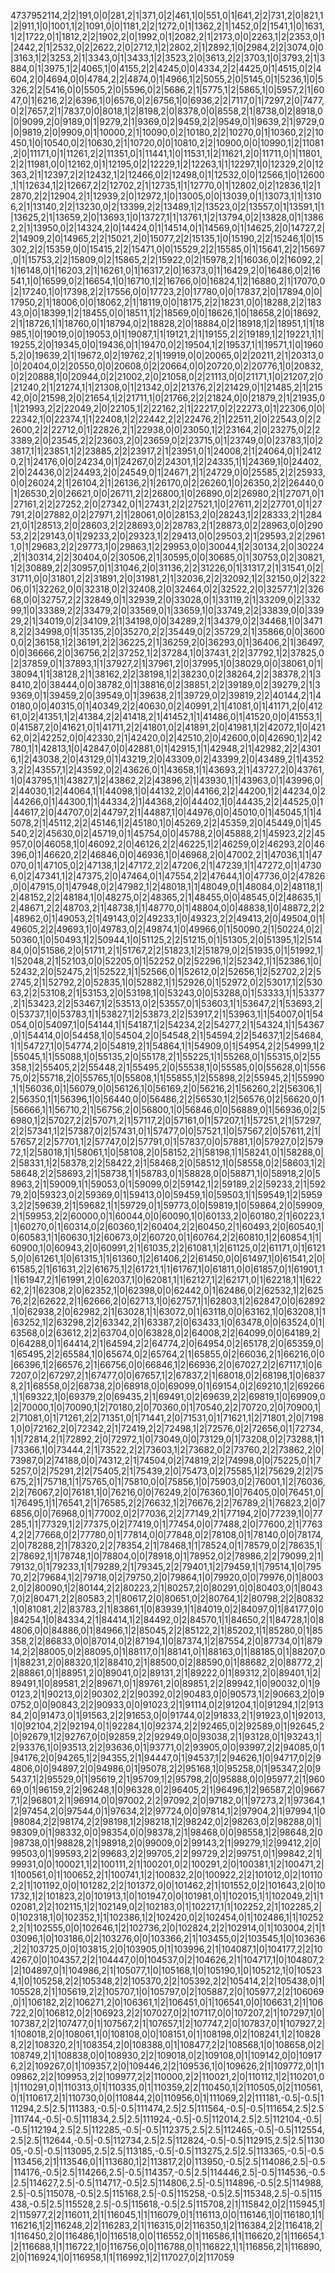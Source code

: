 4737952114,2|2|191,0|0|281,2|1|371,0|2|461,1|0|551,0|1|641,2|2|731,2|0|821,1|2|911,1|0|1001,1|2|1091,0|0|1181,2|2|1272,0|1|1362,2|1|1452,0|2|1541,1|0|1631,1|2|1722,0|1|1812,2|2|1902,2|0|1992,0|1|2082,2|1|2173,0|0|2263,1|2|2353,0|1|2442,2|1|2532,0|2|2622,2|0|2712,1|2|2802,2|1|2892,1|0|2984,2|2|3074,0|0|3163,1|2|3253,2|1|3343,0|1|3433,1|2|3523,2|0|3613,2|2|3703,1|0|3793,2|1|3884,0|1|3975,1|2|4065,1|0|4155,2|2|4245,0|0|4334,2|2|4425,0|1|4515,0|2|4604,2|0|4694,0|0|4784,2|2|4874,0|1|4966,1|2|5055,2|0|5145,0|1|5236,1|0|5326,2|2|5416,0|0|5505,2|0|5596,0|2|5686,2|1|5775,1|2|5865,1|0|5957,2|1|6047,0|1|6216,2|2|6396,1|0|6576,0|2|6756,1|0|6936,2|2|7117,0|1|7297,2|0|7477,0|2|7657,2|1|7837,0|0|8018,1|2|8198,2|0|8378,0|0|8558,2|1|8738,0|2|8918,0|0|9099,2|0|9189,0|1|9279,2|1|9369,0|2|9459,2|2|9549,0|1|9639,2|1|9729,0|0|9819,2|0|9909,0|1|10000,2|1|10090,0|2|10180,2|2|10270,0|1|10360,2|2|10450,1|0|10540,0|2|10630,2|1|10720,0|0|10810,2|2|10900,0|0|10990,1|2|11081,2|0|11171,0|1|11261,2|2|11351,0|1|11441,1|0|11531,1|2|11621,2|0|11711,0|1|11801,2|2|11981,0|0|12162,0|1|12195,0|2|12229,1|2|12263,1|1|12297,1|0|12329,2|0|12363,2|1|12397,2|2|12432,1|2|12466,0|2|12498,0|1|12532,0|0|12566,1|0|12600,1|1|12634,1|2|12667,2|2|12702,2|1|12735,1|1|12770,0|1|12802,0|2|12836,1|2|12870,2|2|12904,2|1|12939,2|0|12972,1|0|13005,0|0|13039,0|1|13073,1|1|13106,2|1|13140,2|2|13230,0|2|13399,2|2|13489,1|2|13523,0|2|13557,0|1|13591,1|1|13625,2|1|13659,2|0|13693,1|0|13727,1|1|13761,1|2|13794,0|2|13828,0|1|13862,2|1|13950,0|2|14324,2|0|14424,0|1|14514,0|1|14569,0|1|14625,2|0|14727,2|2|14909,2|0|14965,2|2|15021,2|0|15077,2|2|15135,1|0|15190,2|2|15246,1|0|15302,2|2|15359,0|0|15415,2|2|15471,0|0|15529,2|2|15585,0|1|15641,2|2|15697,0|1|15753,2|2|15809,0|2|15865,2|2|15922,0|2|15978,2|1|16036,0|2|16092,2|1|16148,0|1|16203,2|1|16261,0|1|16317,2|0|16373,0|1|16429,2|0|16486,0|2|16541,1|0|16599,0|2|16654,1|0|16710,1|2|16766,0|0|16824,1|2|16880,2|1|17070,0|2|17240,1|0|17398,2|2|17556,0|0|17723,2|0|17780,0|0|17837,2|0|17894,0|0|17950,2|1|18006,0|0|18062,2|1|18119,0|0|18175,2|2|18231,0|0|18288,2|2|18343,0|0|18399,1|2|18455,0|0|18511,1|2|18569,0|0|18626,1|0|18658,2|0|18692,2|1|18726,1|1|18760,0|1|18794,0|2|18828,2|0|18884,0|2|18918,1|2|18951,1|1|18985,1|0|19019,0|0|19053,0|1|19087,1|1|19121,2|1|19155,2|2|19189,1|2|19221,1|1|19255,2|0|19345,0|0|19436,0|1|19470,0|2|19504,1|2|19537,1|1|19571,1|0|19605,2|0|19639,2|1|19672,0|2|19762,2|1|19919,0|0|20065,0|2|20211,2|1|20313,0|0|20404,0|2|20550,0|0|20608,0|2|20664,0|0|20720,0|2|20776,1|0|20832,0|2|20888,1|0|20944,0|2|21002,2|0|21058,0|2|21113,0|0|21171,1|0|21207,2|0|21240,2|1|21274,1|1|21308,0|1|21342,0|2|21376,2|2|21429,0|1|21485,2|1|21542,0|0|21598,2|0|21654,1|2|21711,1|0|21766,2|2|21824,0|0|21879,2|1|21935,0|1|21993,2|2|22049,2|0|22105,1|2|22162,2|1|22217,0|2|22273,0|1|22306,0|0|22342,1|0|22374,1|1|22408,1|2|22442,2|2|22476,2|1|22511,2|0|22543,0|2|22600,2|2|22712,0|1|22826,2|1|22938,0|0|23050,1|2|23164,2|0|23275,0|2|23389,2|0|23545,2|2|23603,2|0|23659,0|2|23715,0|1|23749,0|0|23783,1|0|23817,1|1|23851,1|2|23885,2|2|23917,2|1|23951,0|1|24008,2|1|24064,0|1|24120,2|1|24176,0|0|24234,0|1|24267,0|2|24301,1|2|24335,1|1|24369,1|0|24402,2|0|24436,0|2|24493,2|0|24549,0|1|24671,2|1|24729,0|0|25585,2|2|25933,0|0|26024,2|1|26104,2|1|26136,2|1|26170,0|2|26260,1|0|26350,2|2|26440,0|1|26530,2|0|26621,0|0|26711,2|2|26800,1|0|26890,0|2|26980,2|1|27071,0|1|27161,2|2|27252,2|0|27342,0|1|27431,2|2|27521,1|0|27611,2|2|27701,0|1|27791,2|0|27882,0|2|27971,2|1|28061,0|0|28153,2|0|28243,1|2|28333,2|1|28421,0|1|28513,2|0|28603,2|2|28693,0|2|28783,2|1|28873,0|2|28963,0|0|29053,2|2|29143,0|1|29233,2|0|29323,1|2|29413,0|0|29503,2|1|29593,2|2|29611,0|1|29683,2|2|29773,1|0|29863,1|2|29953,0|0|30044,1|2|30134,2|0|30224,2|1|30314,2|2|30404,0|2|30506,2|1|30595,0|0|30685,0|1|30753,0|2|30821,1|2|30889,2|2|30957,0|1|31046,2|0|31136,2|2|31226,0|1|31317,2|1|31541,0|2|31711,0|0|31801,2|2|31891,2|0|31981,2|1|32036,2|2|32092,1|2|32150,0|2|32206,0|1|32262,0|0|32318,0|2|32408,2|0|32464,0|2|32522,2|0|32577,1|2|32668,0|0|32757,2|2|32849,0|1|32939,2|0|33028,0|1|33119,2|1|33209,0|2|33299,1|0|33389,2|2|33479,2|0|33569,0|1|33659,1|0|33749,2|2|33839,0|0|33929,2|1|34019,0|2|34109,2|1|34198,0|0|34289,2|1|34379,0|2|34468,1|0|34718,2|2|34998,0|1|35135,2|0|35270,2|2|35449,0|2|35729,2|1|35866,0|0|36000,0|2|36158,1|2|36191,2|2|36225,2|1|36259,2|0|36293,0|1|36406,2|1|36497,0|0|36666,2|0|36756,2|2|37252,1|2|37284,1|0|37431,2|2|37792,1|2|37825,0|2|37859,0|1|37893,1|1|37927,2|1|37961,2|0|37995,1|0|38029,0|0|38061,0|1|38094,1|1|38128,2|1|38162,2|2|38198,1|2|38230,0|2|38264,2|2|38378,2|1|38410,2|0|38444,0|0|38782,0|1|38816,0|2|38851,2|2|39189,0|2|39279,2|1|39369,0|1|39459,2|0|39549,0|1|39638,2|1|39729,0|2|39819,2|2|40144,2|1|40180,0|0|40315,0|1|40349,2|2|40630,0|2|40991,2|1|41081,0|1|41171,2|0|41261,0|2|41351,1|2|41384,2|2|41418,2|1|41452,1|1|41486,0|1|41520,0|0|41553,1|0|41587,2|0|41621,0|1|41711,2|2|41801,0|2|41891,2|0|41981,1|2|42072,1|0|42162,0|2|42252,0|0|42330,2|1|42420,0|2|42510,2|0|42600,0|0|42690,1|2|42780,1|1|42813,1|0|42847,0|0|42881,0|1|42915,1|1|42948,2|1|42982,2|2|43016,1|2|43038,2|0|43129,0|1|43219,2|0|43309,0|2|43399,2|0|43489,2|1|43523,2|2|43557,1|2|43592,0|2|43626,0|1|43658,1|1|43693,2|1|43727,2|0|43761,1|0|43795,1|1|43827,1|2|43862,2|2|43896,2|1|43930,1|1|43963,0|1|43996,0|2|44030,1|2|44064,1|1|44098,1|0|44132,2|0|44166,2|2|44200,1|2|44234,0|2|44266,0|1|44300,1|1|44334,2|1|44368,2|0|44402,1|0|44435,2|2|44525,0|1|44617,2|0|44707,0|2|44797,2|1|44887,1|0|44976,0|0|45010,0|1|45045,1|1|45078,2|1|45112,2|2|45146,1|2|45180,1|0|45269,2|2|45359,2|0|45449,0|1|45540,2|2|45630,0|2|45719,0|1|45754,0|0|45788,2|0|45888,2|1|45923,2|2|45957,0|0|46058,1|0|46092,2|0|46126,2|2|46225,1|2|46259,0|2|46293,2|0|46396,0|1|46620,2|2|46846,0|0|46936,1|0|46968,2|0|47002,2|1|47036,1|1|47070,0|1|47105,0|2|47138,1|2|47172,2|2|47206,2|1|47239,1|1|47272,0|1|47306,0|2|47341,1|2|47375,2|0|47464,0|1|47554,2|2|47644,1|0|47736,0|2|47826,0|0|47915,0|1|47948,0|2|47982,1|2|48018,1|1|48049,0|1|48084,0|2|48118,1|2|48152,2|2|48184,1|0|48275,0|2|48365,2|1|48455,0|0|48545,0|2|48635,1|2|48671,2|2|48703,2|1|48738,1|1|48770,0|1|48804,0|0|48838,1|0|48872,2|2|48962,0|1|49053,2|1|49143,0|2|49233,1|0|49323,2|2|49413,2|0|49504,0|1|49605,2|2|49693,1|0|49783,0|2|49874,1|0|49966,0|1|50090,2|1|50224,0|2|50360,1|0|50493,1|2|50944,1|0|51125,2|2|51215,0|1|51305,2|0|51395,1|2|51484,0|0|51586,2|0|51711,2|1|51767,2|2|51823,1|2|51879,0|2|51935,0|1|51992,1|1|52048,2|1|52103,0|0|52205,0|1|52252,0|2|52296,1|2|52342,1|1|52386,1|0|52432,2|0|52475,2|1|52522,1|1|52566,0|1|52612,0|2|52656,1|2|52702,2|2|52745,2|1|52792,2|0|52835,1|0|52882,1|1|52926,0|1|52972,0|2|53017,1|2|53063,2|2|53108,2|1|53153,2|0|53198,1|0|53243,0|0|53288,0|1|53333,1|1|53377,2|1|53423,2|2|53467,1|2|53513,0|2|53557,0|1|53603,1|1|53647,2|1|53693,2|0|53737,1|0|53783,1|1|53827,1|2|53873,2|2|53917,2|1|53963,1|1|54007,0|1|54054,0|0|54097,1|0|54144,1|1|54187,1|2|54234,2|2|54277,2|1|54324,1|1|54367,0|1|54414,0|0|54458,1|0|54504,2|0|54548,2|1|54594,2|2|54637,1|2|54684,1|1|54727,1|0|54774,2|0|54819,2|1|54864,1|1|54909,0|1|54954,2|2|54999,1|2|55045,1|1|55088,1|0|55135,2|0|55178,2|1|55225,1|1|55268,0|1|55315,0|2|55358,1|2|55405,2|2|55448,2|1|55495,2|0|55538,1|0|55585,0|0|55628,0|1|55675,0|2|55718,2|0|55765,1|0|55808,1|1|55855,1|2|55898,2|2|55945,2|1|55990,1|1|56036,0|1|56079,0|0|56126,1|0|56169,2|0|56216,2|1|56260,2|2|56306,1|2|56350,1|1|56396,1|0|56440,0|0|56486,2|2|56530,1|2|56576,0|2|56620,0|1|56666,1|1|56710,2|1|56756,2|0|56800,1|0|56846,0|0|56889,0|1|56936,0|2|56980,1|2|57027,2|2|57071,2|1|57117,2|0|57161,0|1|57207,1|1|57251,2|1|57297,2|2|57341,1|2|57387,0|2|57431,0|1|57477,0|0|57521,1|0|57567,2|0|57611,2|1|57657,2|2|57701,1|2|57747,0|2|57791,0|1|57837,0|0|57881,1|0|57927,0|2|57972,1|2|58018,1|1|58061,1|0|58108,2|0|58152,2|1|58198,1|1|58241,0|1|58288,0|2|58331,1|2|58378,2|2|58422,2|1|58468,2|0|58512,1|0|58558,0|2|58603,1|2|58648,2|2|58693,2|1|58738,1|1|58783,0|1|58828,0|0|58871,1|0|58918,2|0|58963,2|1|59009,1|1|59053,0|1|59099,0|2|59142,1|2|59189,2|2|59233,2|1|59279,2|0|59323,0|2|59369,0|1|59413,0|0|59459,1|0|59503,1|1|59549,1|2|59593,2|2|59639,2|1|59682,1|1|59729,0|1|59773,0|0|59819,1|0|59864,2|0|59909,2|1|59953,2|2|60000,0|1|60044,0|0|60090,1|0|60133,2|0|60180,2|1|60223,1|1|60270,0|1|60314,0|2|60360,1|2|60404,2|2|60450,2|1|60493,2|0|60540,1|0|60583,1|1|60630,1|2|60673,0|2|60720,0|1|60764,2|2|60810,1|2|60854,1|1|60900,1|0|60943,2|0|60991,2|1|61035,2|2|61081,1|2|61125,0|2|61171,0|1|61215,0|0|61261,1|0|61315,1|1|61360,1|2|61406,2|2|61450,0|0|61497,1|0|61541,2|0|61585,2|1|61631,2|2|61675,1|2|61721,1|1|61767,1|0|61811,0|0|61857,0|1|61901,1|1|61947,2|1|61991,2|0|62037,1|0|62081,1|1|62127,1|2|62171,0|1|62218,1|1|62262,2|1|62308,2|0|62352,1|0|62398,0|0|62442,0|1|62486,0|2|62532,1|2|62576,2|2|62622,2|1|62666,2|0|62713,1|0|62757,1|1|62803,1|2|62847,0|0|62892,1|0|62938,2|0|62982,2|1|63028,1|1|63072,0|1|63118,0|0|63162,1|0|63208,1|1|63252,1|2|63298,2|2|63342,2|1|63387,2|0|63433,1|0|63478,0|0|63524,0|1|63568,0|2|63612,2|2|63704,0|0|63828,0|2|64008,2|2|64099,0|0|64189,2|0|64288,0|1|64414,2|1|64594,2|2|64774,2|0|64954,0|2|65178,2|0|65359,0|1|65495,2|2|65584,1|0|65674,0|2|65764,2|1|65855,0|2|66036,2|1|66216,0|0|66396,1|2|66576,2|1|66756,0|0|66846,1|2|66936,2|0|67027,2|2|67117,1|0|67207,0|2|67297,2|1|67477,0|0|67657,1|2|67837,2|1|68018,0|2|68198,1|0|68378,2|1|68558,0|2|68738,2|0|68918,0|0|69099,0|1|69154,0|2|69210,1|2|69266,1|1|69322,1|0|69379,2|0|69435,2|1|69491,0|2|69639,2|2|69819,1|0|69909,0|2|70000,1|0|70090,1|2|70180,2|0|70360,0|1|70540,2|2|70720,2|0|70900,1|2|71081,0|1|71261,2|2|71351,0|1|71441,2|0|71531,0|1|71621,1|2|71801,2|0|71981,0|0|72162,2|0|72342,2|1|72419,2|2|72498,1|2|72576,0|2|72656,0|1|72734,1|1|72814,2|1|72892,2|0|72972,1|0|73049,0|0|73129,0|1|73208,0|2|73288,1|1|73366,1|0|73444,2|1|73522,2|2|73603,1|2|73682,0|2|73760,2|2|73862,2|0|73987,0|2|74188,0|0|74312,2|1|74504,0|2|74819,2|2|74998,0|0|75225,0|1|75257,0|2|75291,2|2|75405,2|1|75439,2|0|75473,0|2|75585,1|2|75629,2|2|75675,2|1|75718,1|1|75765,0|1|75810,0|0|75856,1|0|75903,0|2|76001,1|2|76036,2|2|76067,2|0|76181,1|0|76216,0|0|76249,2|0|76360,1|0|76405,0|0|76451,0|1|76495,1|1|76541,2|1|76585,2|2|76632,1|2|76676,2|2|76789,2|1|76823,2|0|76856,0|0|76968,0|1|77002,0|2|77036,2|2|77149,2|1|77194,2|0|77239,1|0|77285,1|1|77329,1|2|77375,0|2|77419,0|1|77454,0|0|77488,2|0|77600,2|1|77634,2|2|77668,0|2|77780,0|1|77814,0|0|77848,0|2|78108,0|1|78140,0|0|78174,2|0|78288,2|1|78320,2|2|78354,2|1|78468,1|1|78524,0|1|78579,0|2|78635,1|2|78692,1|1|78748,1|0|78804,0|0|78918,0|1|78952,0|2|78986,2|2|79099,2|1|79132,0|1|79233,1|1|79289,2|1|79345,2|2|79401,1|2|79459,1|1|79514,1|0|79570,2|2|79684,1|2|79718,0|2|79750,2|0|79864,1|0|79920,0|0|79976,0|1|80032,0|2|80090,1|2|80144,2|2|80223,2|1|80257,2|0|80291,0|0|80403,0|1|80437,0|2|80471,2|2|80583,2|1|80617,2|0|80651,0|2|80764,1|2|80798,2|2|80832,1|0|81081,2|2|83783,2|1|83861,1|0|83939,1|1|84019,0|2|84097,0|1|84177,0|0|84254,1|0|84334,2|1|84414,1|2|84492,0|2|84570,1|1|84650,2|1|84728,1|0|84806,0|0|84886,0|1|84966,1|2|85045,2|2|85122,2|1|85202,1|1|85280,0|1|85358,2|2|86833,0|0|87014,0|2|87194,1|0|87374,1|2|87554,2|0|87734,0|1|87914,2|2|88005,0|2|88095,0|1|88117,0|1|88141,0|1|88163,0|1|88185,0|1|88207,0|1|88231,2|0|88320,1|2|88410,2|1|88500,0|2|88590,0|1|88682,2|0|88772,2|2|88861,0|1|88951,2|0|89041,0|2|89131,2|1|89222,0|1|89312,2|0|89401,1|2|89491,1|0|89581,2|2|89671,0|1|89761,2|0|89851,2|2|89942,1|0|90032,0|1|90123,2|1|90213,0|2|90302,2|2|90392,0|2|90483,0|0|90573,1|2|90663,2|0|90752,0|0|90843,2|2|90933,0|0|91023,2|1|91114,0|2|91204,1|0|91294,1|2|91384,2|0|91473,0|1|91563,2|2|91653,0|0|91744,0|2|91833,2|1|91923,0|1|92013,1|0|92104,2|2|92194,0|1|92284,1|0|92374,2|2|92465,0|2|92589,0|1|92645,2|0|92679,1|2|92767,0|0|92859,2|2|92949,0|0|93038,2|1|93128,0|1|93243,1|2|93376,1|0|93513,2|2|93636,0|1|93771,0|2|93905,0|0|93997,2|2|94085,0|1|94176,2|0|94265,1|2|94355,2|1|94447,0|1|94537,1|2|94626,1|0|94717,0|2|94806,0|0|94897,2|0|94986,0|1|95078,2|2|95168,1|0|95258,0|1|95347,2|0|95437,1|2|95529,0|1|95619,2|1|95709,1|2|95798,2|0|95888,0|0|95977,2|1|96069,0|1|96159,2|2|96248,1|0|96328,0|2|96405,2|1|96496,1|2|96587,2|0|96677,1|2|96801,2|1|96914,0|0|97002,2|2|97092,2|0|97182,0|1|97273,2|1|97364,1|2|97454,2|0|97544,0|1|97634,2|2|97724,0|0|97814,1|2|97904,2|1|97994,1|0|98084,2|2|98174,2|2|98198,1|2|98218,1|2|98242,0|2|98263,0|2|98288,0|1|98309,0|1|98332,0|0|98354,0|0|98378,2|1|98468,0|0|98558,1|2|98648,2|0|98738,0|1|98828,2|1|98918,2|0|99009,0|2|99143,2|1|99279,1|2|99412,2|0|99503,0|1|99593,2|2|99683,2|2|99705,2|2|99729,2|2|99751,0|1|99842,2|1|99931,0|0|100021,1|2|100111,2|1|100201,0|2|100291,2|0|100381,1|2|100471,2|1|100561,0|1|100652,2|1|100741,1|2|100832,2|0|100922,2|2|101012,0|2|101102,2|1|101192,0|0|101282,2|2|101372,0|0|101462,2|1|101552,0|2|101643,2|0|101732,1|2|101823,2|0|101913,1|0|101947,0|0|101981,0|1|102015,1|1|102049,2|1|102081,2|2|102115,1|2|102149,0|2|102183,0|1|102217,1|1|102252,2|1|102285,2|0|102318,1|0|102352,1|1|102386,1|2|102420,0|2|102454,0|1|102486,1|1|102522,2|1|102555,0|0|102646,1|2|102736,2|0|102824,2|2|102914,0|1|103004,2|1|103096,1|0|103186,0|2|103276,0|0|103366,2|1|103455,0|2|103545,1|0|103636,2|2|103725,0|0|103815,2|0|103905,0|1|103996,2|1|104087,1|0|104177,2|2|104267,0|0|104357,2|2|104447,0|0|104537,0|2|104626,2|1|104717,1|0|104807,2|2|104897,0|1|104986,2|1|105077,1|0|105168,1|0|105190,1|0|105212,1|0|105234,1|0|105258,2|2|105348,2|2|105370,2|2|105392,2|2|105414,2|2|105438,0|1|105528,2|1|105619,2|2|105707,1|0|105797,0|2|105887,2|0|105977,2|2|106069,0|1|106182,2|2|106271,2|0|106361,1|2|106451,0|1|106541,0|0|106631,2|1|106722,2|0|106812,0|2|106923,2|2|107027,0|2|107117,0|0|107207,2|1|107297,1|0|107387,2|2|107477,0|1|107567,2|1|107657,1|2|107747,2|0|107837,0|1|107927,2|1|108018,2|0|108061,1|0|108108,0|0|108151,0|1|108198,0|2|108241,1|2|108288,2|2|108320,2|1|108354,2|0|108388,0|1|108477,2|2|108568,1|0|108658,0|2|108749,2|1|108838,0|0|108930,2|2|109018,0|2|109108,0|1|109142,0|0|109176,2|2|109267,0|1|109357,2|0|109446,2|2|109536,1|0|109626,2|1|109772,0|1|109862,2|2|109953,2|2|109977,2|2|110000,2|2|110021,2|0|110112,1|2|110201,0|1|110291,0|1|110313,0|1|110335,0|1|110359,2|2|110450,1|2|110505,0|2|110561,0|1|110617,2|1|110730,0|0|110844,2|0|110956,0|1|111069,2|2|111181,-0.5|-0.5|111294,2.5|2.5|111383,-0.5|-0.5|111474,2.5|2.5|111564,-0.5|-0.5|111654,2.5|2.5|111744,-0.5|-0.5|111834,2.5|2.5|111924,-0.5|-0.5|112014,2.5|2.5|112104,-0.5|-0.5|112194,2.5|2.5|112285,-0.5|-0.5|112375,2.5|2.5|112465,-0.5|-0.5|112554,2.5|2.5|112644,-0.5|-0.5|112734,2.5|2.5|112824,-0.5|-0.5|112915,2.5|2.5|113005,-0.5|-0.5|113095,2.5|2.5|113185,-0.5|-0.5|113275,2.5|2.5|113365,-0.5|-0.5|113456,2|1|113546,0|1|113680,1|2|113817,2|0|113950,-0.5|2.5|114086,2.5|-0.5|114176,-0.5|2.5|114266,2.5|-0.5|114357,-0.5|2.5|114446,2.5|-0.5|114536,-0.5|2.5|114627,2.5|-0.5|114717,-0.5|2.5|114806,2.5|-0.5|114896,-0.5|2.5|114988,2.5|-0.5|115078,-0.5|2.5|115168,2.5|-0.5|115258,-0.5|2.5|115348,2.5|-0.5|115438,-0.5|2.5|115528,2.5|-0.5|115618,-0.5|2.5|115708,2|1|115842,0|2|115945,1|2|115977,2|2|116011,2|1|116045,1|1|116079,0|1|116113,0|0|116146,1|0|116180,1|1|116216,1|2|116248,2|2|116283,2|1|116315,0|2|116350,1|2|116384,2|2|116418,2|1|116450,2|0|116486,1|0|116518,0|0|116552,0|1|116586,1|1|116620,2|1|116654,1|2|116688,1|1|116722,1|0|116756,0|0|116788,0|1|116822,1|1|116856,2|1|116890,2|0|116924,1|0|116958,1|1|116992,1|2|117027,0|2|117059
